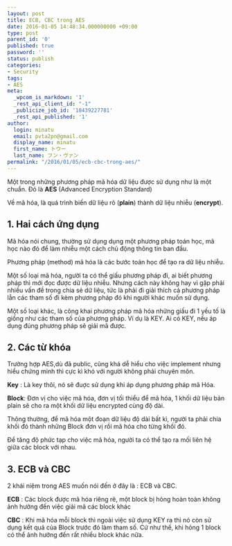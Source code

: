 ```yaml
---
layout: post
title: ECB, CBC trong AES
date: 2016-01-05 14:48:34.000000000 +09:00
type: post
parent_id: '0'
published: true
password: ''
status: publish
categories:
- Security
tags:
- AES
meta:
  _wpcom_is_markdown: '1'
  _rest_api_client_id: "-1"
  _publicize_job_id: '18439227781'
  _rest_api_published: '1'
author:
  login: minatu
  email: pvta2pn@gmail.com
  display_name: minatu
  first_name: トウー
  last_name: フン・ヴァン
permalink: "/2016/01/05/ecb-cbc-trong-aes/"
---
```

Một trong những phương pháp mã hóa dữ liệu được sử dụng như là một chuẩn. Đó là **AES** (Advanced Encryption Standard)

Về mã hóa, là quá trình biến dữ liệu rõ (**plain**) thành dữ liệu nhiễu (**encrypt**).

## 1. Hai cách ứng dụng

Mã hóa nói chung, thường sử dụng dụng một phương pháp toán học, mã học nào đó để làm nhiễu một cách chủ động thông tin ban đầu.

Phương pháp (method) mã hóa là các bước toán học để tạo ra dữ liệu nhiễu.

Một số loại mã hóa, người ta có thể giấu phương pháp đi, ai biết phương pháp thì mới đọc được dữ liệu nhiễu. Nhưng cách này không hay vì gặp phải nhiều vấn đề trong chia sẻ dữ liệu, tức là phải đi giải thích cả phương pháp lẫn các tham số đi kèm phương pháp đó khi người khác muốn sử dụng.

Một số loại khác, là công khai phương pháp mã hóa những giấu đi 1 yếu tố là giống như các tham số của phương pháp. Ví dụ là KEY. Ai có KEY, nếu áp dụng đúng phương pháp sẽ giải mã được.

## 2. Các từ khóa

Trường hợp AES,dù đã public, cũng khá dễ hiểu cho việc implement nhưng hiểu chứng minh thì cực kì khó với người không phải chuyên môn.

**Key** : Là key thôi, nó sẽ đuợc sử dụng khi áp dụng phương pháp mã Hóa.

**Block**: Đơn vị cho việc mã hóa, đơn vị tối thiểu để mã hóa, 1 khối dữ liệu bản plain sẽ cho ra một khối dữ liệu encrypted cùng độ dài.

Thông thường, để mã hóa một đoạn dữ liệu độ dài bất kì, người ta phải chia khối đó thành những Block đơn vị rồi mã hóa cho từng khối đó.

Để tăng độ phức tạp cho việc mã hóa, người ta có thể tạo ra mối liên hệ giữa các block với nhau.

## 3. ECB và CBC

2 khái niệm trong AES muốn nói đến ở đây là : ECB và CBC.

**ECB** : Các block được mã hóa riêng rẽ, một block bị hỏng hoàn toàn không ảnh hưởng đến việc giải mã các block khác

**CBC** : Khi mã hóa mỗi block thì ngoài việc sử dụng KEY ra thì nó còn sử dụng kết quả của Block trước đó làm tham số. Cứ như thế, khi hỏng 1 block có thể ảnh hưởng đến rất nhiều block khác nữa.